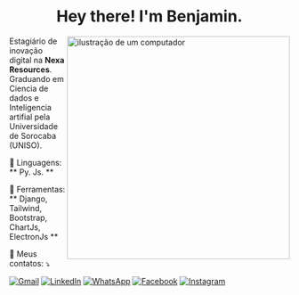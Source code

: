 <h1 align="center"> Hey there! I'm Benjamin.</h2>

<img src="https://raw.githubusercontent.com/MicaelliMedeiros/micaellimedeiros/master/image/computer-illustration.png" alt="ilustração de um computador" min-width="400px" max-width="400px" width="400px" align="right">

<p align="left"> 
  Estagiário de inovação digital na <strong>Nexa Resources</strong>.<br>
  Graduando em Ciencia de dados e Inteligencia artifial pela Universidade de Sorocaba (UNISO).
</p>

<p align="left">
  🦄 Linguagens: ** Py. Js. **
</p>

<p align="left">
  💼 Ferramentas: ** Django, Tailwind, Bootstrap, ChartJs, ElectronJs **
</p>

<p align="left">
  💌 Meus contatos: ⤵️
</p>

<p align="left">
  <a href="mailto:Bzerpam10@gmail.com" title="Gmail">
  <img src="https://img.shields.io/badge/-Gmail-FF0000?style=flat-square&labelColor=FF0000&logo=gmail&logoColor=white&link=LINK-DO-SEU-GMAIL" alt="Gmail"/></a>
  <a href="http://www.linkedin.com/in/benjamin-zerpa-molina" title="LinkedIn">
  <img src="https://img.shields.io/badge/-Linkedin-0e76a8?style=flat-square&logo=Linkedin&logoColor=white&link=LINK-DO-SEU-LINKEDIN" alt="LinkedIn"/></a>
  <a href="https://api.whatsapp.com/send?l=pt-BR&phone=5515988152336&text=Olá" title="WhatsApp">
  <img src="https://img.shields.io/badge/-WhatsApp-25d366?style=flat-square&labelColor=25d366&logo=whatsapp&logoColor=white&link=API-DO-SEU-WHATSAPP" alt="WhatsApp"/></a>
  <a href="#" title="Facebook">
  <img src="https://img.shields.io/badge/-Facebook-3b5998?style=flat-square&labelColor=3b5998&logo=facebook&logoColor=white&link=LINK-DO-SEU-FACEBOOK" alt="Facebook"/></a>
  <a href="https://www.instagram.com/benjaminzzerpa/" title="Instagram">
  <img src="https://img.shields.io/badge/-Instagram-DF0174?style=flat-square&labelColor=DF0174&logo=instagram&logoColor=white&link=LINK-DO-SEU-INSTAGRAM" alt="Instagram"/></a>
</p>
